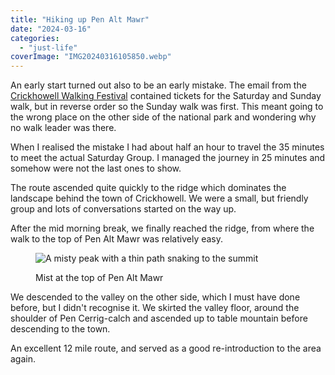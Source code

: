 ```yaml
---
title: "Hiking up Pen Alt Mawr"
date: "2024-03-16"
categories: 
  - "just-life"
coverImage: "IMG20240316105850.webp"
---
```


An early start turned out also to be an early mistake. The email from the [Crickhowell Walking Festival](https://www.crickhowellfestival.com/) contained tickets for the Saturday and Sunday walk, but in reverse order so the Sunday walk was first. This meant going to the wrong place on the other side of the national park and wondering why no walk leader was there.

When I realised the mistake I had about half an hour to travel the 35 minutes to meet the actual Saturday Group. I managed the journey in 25 minutes and somehow were not the last ones to show.

The route ascended quite quickly to the ridge which dominates the landscape behind the town of Crickhowell. We were a small, but friendly group and lots of conversations started on the way up.

After the mid morning break, we finally reached the ridge, from where the walk to the top of Pen Alt Mawr was relatively easy.

<figure>

![A misty peak with a thin path snaking to the summit](images/IMG20240316130327-1024x576.webp)

<figcaption>

Mist at the top of Pen Alt Mawr

</figcaption>

</figure>

We descended to the valley on the other side, which I must have done before, but I didn't recognise it. We skirted the valley floor, around the shoulder of Pen Cerrig-calch and ascended up to table mountain before descending to the town.

An excellent 12 mile route, and served as a good re-introduction to the area again.
